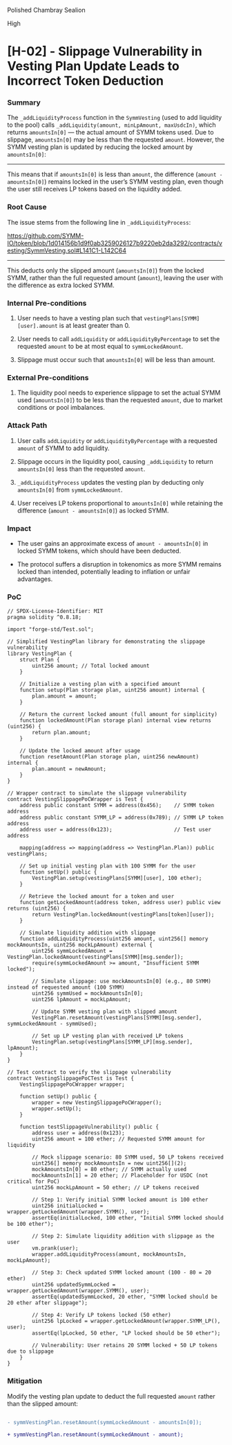 Polished Chambray Sealion

High

# [H-02] - Slippage Vulnerability in Vesting Plan Update Leads to Incorrect Token Deduction

### Summary

The `_addLiquidityProcess` function in the `SymmVesting` (used to add liquidity to the pool) calls `_addLiquidity(amount, minLpAmount, maxUsdcIn)`, which returns `amountsIn[0]` — the actual amount of SYMM tokens used. Due to slippage, `amountsIn[0]` may be less than the requested `amount`. However, the SYMM vesting plan is updated by reducing the locked amount by `amountsIn[0]`:

--------------------------------------------------

This means that if `amountsIn[0]` is less than `amount`, the difference (`amount - amountsIn[0]`) remains locked in the user’s SYMM vesting plan, even though the user still receives LP tokens based on the liquidity added.


### Root Cause

The issue stems from the following line in `_addLiquidityProcess`:
 
https://github.com/SYMM-IO/token/blob/1d014156b1d9f0ab3259026127b9220eb2da3292/contracts/vesting/SymmVesting.sol#L141C1-L142C64

-------------------------------------------

This deducts only the slipped amount (`amountsIn[0]`) from the locked SYMM, rather than the full requested amount (`amount`), leaving the user with the difference as extra locked SYMM.


### Internal Pre-conditions

1. User needs to have a vesting plan such that `vestingPlans[SYMM][user].amount` is at least greater than 0.  

2. User needs to call `addLiquidity` or `addLiquidityByPercentage` to set the requested `amount` to be at most equal to `symmLockedAmount`.  

3. Slippage must occur such that `amountsIn[0]`  will be less than amount.


### External Pre-conditions

1. The liquidity pool needs to experience slippage to set the actual SYMM used (`amountsIn[0]`) to be less than the requested `amount`, due to market conditions or pool imbalances.



### Attack Path

1. User calls `addLiquidity` or `addLiquidityByPercentage` with a requested `amount` of SYMM to add liquidity.  

2. Slippage occurs in the liquidity pool, causing `_addLiquidity` to return `amountsIn[0]` less than the requested `amount`.

3. `_addLiquidityProcess` updates the vesting plan by deducting only `amountsIn[0]` from `symmLockedAmount`.

4. User receives LP tokens proportional to `amountsIn[0]` while retaining the difference (`amount - amountsIn[0]`) as locked SYMM.


### Impact

- The user gains an approximate excess of `amount - amountsIn[0]` in locked SYMM tokens, which should have been deducted.  

- The protocol suffers a disruption in tokenomics as more SYMM remains locked than intended, potentially leading to inflation or unfair advantages.



### PoC

```solidity
// SPDX-License-Identifier: MIT
pragma solidity ^0.8.18;

import "forge-std/Test.sol";

// Simplified VestingPlan library for demonstrating the slippage vulnerability
library VestingPlan {
    struct Plan {
        uint256 amount; // Total locked amount
    }

    // Initialize a vesting plan with a specified amount
    function setup(Plan storage plan, uint256 amount) internal {
        plan.amount = amount;
    }

    // Return the current locked amount (full amount for simplicity)
    function lockedAmount(Plan storage plan) internal view returns (uint256) {
        return plan.amount;
    }

    // Update the locked amount after usage
    function resetAmount(Plan storage plan, uint256 newAmount) internal {
        plan.amount = newAmount;
    }
}

// Wrapper contract to simulate the slippage vulnerability
contract VestingSlippagePoCWrapper is Test {
    address public constant SYMM = address(0x456);    // SYMM token address
    address public constant SYMM_LP = address(0x789); // SYMM LP token address
    address user = address(0x123);                    // Test user address

    mapping(address => mapping(address => VestingPlan.Plan)) public vestingPlans;

    // Set up initial vesting plan with 100 SYMM for the user
    function setUp() public {
        VestingPlan.setup(vestingPlans[SYMM][user], 100 ether);
    }

    // Retrieve the locked amount for a token and user
    function getLockedAmount(address token, address user) public view returns (uint256) {
        return VestingPlan.lockedAmount(vestingPlans[token][user]);
    }

    // Simulate liquidity addition with slippage
    function addLiquidityProcess(uint256 amount, uint256[] memory mockAmountsIn, uint256 mockLpAmount) external {
        uint256 symmLockedAmount = VestingPlan.lockedAmount(vestingPlans[SYMM][msg.sender]);
        require(symmLockedAmount >= amount, "Insufficient SYMM locked");

        // Simulate slippage: use mockAmountsIn[0] (e.g., 80 SYMM) instead of requested amount (100 SYMM)
        uint256 symmUsed = mockAmountsIn[0];
        uint256 lpAmount = mockLpAmount;

        // Update SYMM vesting plan with slipped amount
        VestingPlan.resetAmount(vestingPlans[SYMM][msg.sender], symmLockedAmount - symmUsed);

        // Set up LP vesting plan with received LP tokens
        VestingPlan.setup(vestingPlans[SYMM_LP][msg.sender], lpAmount);
    }
}

// Test contract to verify the slippage vulnerability
contract VestingSlippagePoCTest is Test {
    VestingSlippagePoCWrapper wrapper;

    function setUp() public {
        wrapper = new VestingSlippagePoCWrapper();
        wrapper.setUp();
    }

    function testSlippageVulnerability() public {
        address user = address(0x123);
        uint256 amount = 100 ether; // Requested SYMM amount for liquidity

        // Mock slippage scenario: 80 SYMM used, 50 LP tokens received
        uint256[] memory mockAmountsIn = new uint256[](2);
        mockAmountsIn[0] = 80 ether; // SYMM actually used
        mockAmountsIn[1] = 20 ether; // Placeholder for USDC (not critical for PoC)
        uint256 mockLpAmount = 50 ether; // LP tokens received

        // Step 1: Verify initial SYMM locked amount is 100 ether
        uint256 initialLocked = wrapper.getLockedAmount(wrapper.SYMM(), user);
        assertEq(initialLocked, 100 ether, "Initial SYMM locked should be 100 ether");

        // Step 2: Simulate liquidity addition with slippage as the user
        vm.prank(user);
        wrapper.addLiquidityProcess(amount, mockAmountsIn, mockLpAmount);

        // Step 3: Check updated SYMM locked amount (100 - 80 = 20 ether)
        uint256 updatedSymmLocked = wrapper.getLockedAmount(wrapper.SYMM(), user);
        assertEq(updatedSymmLocked, 20 ether, "SYMM locked should be 20 ether after slippage");

        // Step 4: Verify LP tokens locked (50 ether)
        uint256 lpLocked = wrapper.getLockedAmount(wrapper.SYMM_LP(), user);
        assertEq(lpLocked, 50 ether, "LP locked should be 50 ether");

        // Vulnerability: User retains 20 SYMM locked + 50 LP tokens due to slippage
    }
}
```

### Mitigation

Modify the vesting plan update to deduct the full requested `amount` rather than the slipped amount:  


```diff

- symmVestingPlan.resetAmount(symmLockedAmount - amountsIn[0]);

+ symmVestingPlan.resetAmount(symmLockedAmount - amount);

```